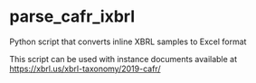 # parse_cafr_ixbrl
Python script that converts inline XBRL samples to Excel format

This script can be used with instance documents available at https://xbrl.us/xbrl-taxonomy/2019-cafr/
